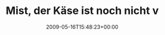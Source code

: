 ---
retweeted: false
source: <a href="http://twitter.com" rel="nofollow">Twitter Web Client</a>
entities:
  hashtags:
  - text: twitgrillen
    indices:
    - '102'
    - '114'
  symbols: []
  user_mentions: []
  urls: []
display_text_range:
- '0'
- '114'
favorite_count: '0'
id_str: '1817288833'
truncated: false
retweet_count: '0'
id: '1817288833'
created_at: Sat May 16 15:48:23 +0000 2009
favorited: false
full_text: 'Mist, der Käse ist noch nicht von selbst in die Paprika gekrochen. Alles
  muss man hier selbst machen! #twitgrillen'
lang: de
tags:
- twitgrillen
- pesos:twitter
date: '2009-05-16T15:48:23+00:00'
src: https://twitter.com/bascht/status/1817288833
original_url: https://twitter.com/bascht/status/1817288833
type: twitter_tweet
text: 'Mist, der Käse ist noch nicht von selbst in die Paprika gekrochen. Alles muss
  man hier selbst machen! #twitgrillen'
title: Mist, der Käse ist noch nicht v

---